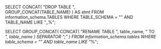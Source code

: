 SELECT 
   CONCAT(
     "DROP TABLE ",  
      GROUP_CONCAT(TABLE_NAME)
    ) AS stmt 
    FROM information_schema.TABLES 
    WHERE TABLE_SCHEMA = "<database name>" AND TABLE_NAME LIKE "<something>_%";


SELECT GROUP_CONCAT(
		CONCAT(
			"RENAME TABLE ", table_name, " TO <something>_", table_name
			) SEPARATOR ";"
			) 
			FROM information_schema.tables 
			WHERE table_schema = "<database name>" AND table_name LIKE "<something>_%";
